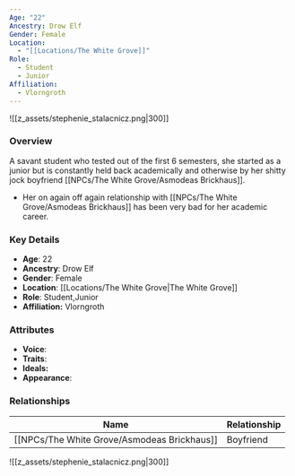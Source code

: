 ```yaml
---
Age: "22"
Ancestry: Drow Elf
Gender: Female
Location:
  - "[[Locations/The White Grove]]"
Role:
  - Student
  - Junior
Affiliation:
  - Vlorngroth
---
```


![[z_assets/stephenie_stalacnicz.png|300]]

### Overview
A savant student who tested out of the first 6 semesters, she started as a junior but is constantly held back academically and otherwise by her shitty jock boyfriend [[NPCs/The White Grove/Asmodeas Brickhaus]].

- Her on again off again relationship with [[NPCs/The White Grove/Asmodeas Brickhaus]] has been very bad for her academic career.

### Key Details
- **Age**: 22
- **Ancestry**: Drow Elf
- **Gender**: Female
- **Location**: [[Locations/The White Grove\|The White Grove]]
- **Role**: Student,Junior
- **Affiliation:** Vlorngroth

### Attributes
- **Voice**: 
- **Traits**: 
- **Ideals:** 
- **Appearance**:

### Relationships

| Name                   | Relationship |
| ---------------------- | ------------ |
| [[NPCs/The White Grove/Asmodeas Brickhaus]] | Boyfriend    |

![[z_assets/stephenie_stalacnicz.png|300]]
